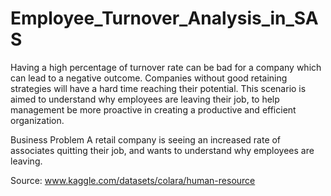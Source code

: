 # Employee_Turnover_Analysis_in_SAS

Having a high percentage of turnover rate can be bad for a company which can lead to a negative outcome. 
Companies without good retaining strategies will have a hard time reaching their potential. 
This scenario is aimed to understand why employees are leaving their job, to help management be more proactive in creating a productive and efficient organization.


Business Problem
A retail company is seeing an increased rate of associates quitting their job, and wants to understand why employees are leaving.



Source: www.kaggle.com/datasets/colara/human-resource
